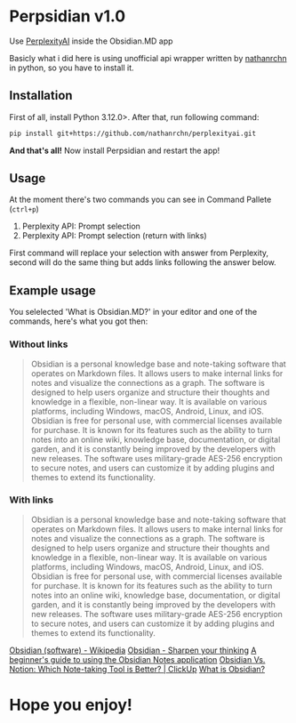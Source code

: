 # Perpsidian v1.0

Use [PerplexityAI](https://perplexity.ai) inside the Obsidian.MD app

Basicly what i did here is using unofficial api wrapper written by [nathanrchn](https://github.com/nathanrchn/) in python, so you have to install it.

## Installation

First of all, install Python 3.12.0>. After that, run following command:

```bash
pip install git+https://github.com/nathanrchn/perplexityai.git
```

**And that's all!** Now install Perpsidian and restart the app!

## Usage

At the moment there's two commands you can see in Command Pallete (`ctrl+p`)

1. Perplexity API: Prompt selection
2. Perplexity API: Prompt selection (return with links)

First command will replace your selection with answer from Perplexity, second will do the same thing but adds links following the answer below.

## Example usage

You selelected 'What is Obsidian.MD?' in your editor and one of the commands, here's what you got then:

### Without links

> Obsidian is a personal knowledge base and note-taking software that operates on Markdown files. It allows users to make internal links for notes and visualize the connections as a graph. The software is designed to help users organize and structure their thoughts and knowledge in a flexible, non-linear way. It is available on various platforms, including Windows, macOS, Android, Linux, and iOS. Obsidian is free for personal use, with commercial licenses available for purchase. It is known for its features such as the ability to turn notes into an online wiki, knowledge base, documentation, or digital garden, and it is constantly being improved by the developers with new releases. The software uses military-grade AES-256 encryption to secure notes, and users can customize it by adding plugins and themes to extend its functionality.

### With links

> Obsidian is a personal knowledge base and note-taking software that operates on Markdown files. It allows users to make internal links for notes and visualize the connections as a graph. The software is designed to help users organize and structure their thoughts and knowledge in a flexible, non-linear way. It is available on various platforms, including Windows, macOS, Android, Linux, and iOS. Obsidian is free for personal use, with commercial licenses available for purchase. It is known for its features such as the ability to turn notes into an online wiki, knowledge base, documentation, or digital garden, and it is constantly being improved by the developers with new releases. The software uses military-grade AES-256 encryption to secure notes, and users can customize it by adding plugins and themes to extend its functionality.

[Obsidian (software) - Wikipedia](<https://en.wikipedia.org/wiki/Obsidian_(software)>)
[Obsidian - Sharpen your thinking](https://obsidian.md)
[A beginner's guide to using the Obsidian Notes application](https://www.marclittlemore.com/beginners-guide-note-taking-obsidian/)
[Obsidian Vs. Notion: Which Note-taking Tool is Better? | ClickUp](https://clickup.com/blog/obsidian-vs-notion/)
[What is Obsidian?](https://www.reddit.com/r/ObsidianMD/comments/yreqfo/what_is_obsidian/?rdt=46734)

# Hope you enjoy!
